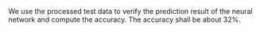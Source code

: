 ﻿We use the processed test data to verify the prediction result of the neural network and compute the accuracy. The accuracy shall be about 32%.